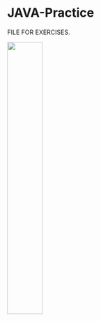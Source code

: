 # JAVA-Practice
FILE FOR EXERCISES.

<img src="https://cdn.jsdelivr.net/gh/devicons/devicon/icons/java/java-original-wordmark.svg" WIDTH="40%"/>
          
